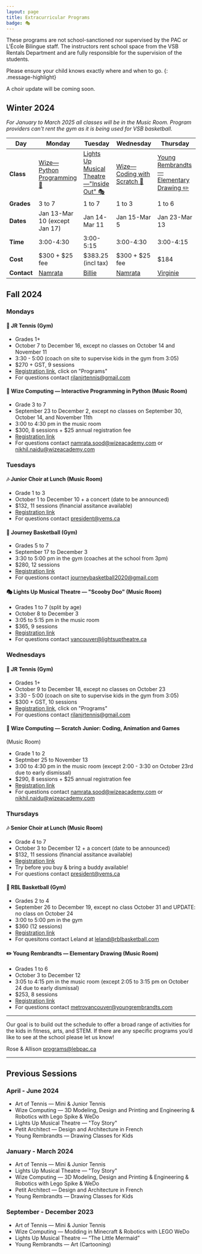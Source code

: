 ```yaml
---
layout: page
title: Extracurricular Programs
badge: 🎭
---
```


These programs are not school-sanctioned nor supervised by the PAC or L'École Bilingue staff. The instructors rent school space from the VSB Rentals Department and are fully responsible for the supervision of the students.

Please ensure your child knows exactly where and when to go.
{: .message-highlight}



A choir update will be coming soon.

## Winter 2024 
_For January to March 2025 all classes will be in the Music Room. Program providers can't rent the gym as it is being used for VSB basketball._

|Day| Monday    | Tuesday    | Wednesday     | Thursday |
| --- | --- | --- | --- | --- |
|**Class**| [Wize—Python Programming 📱](https://app.amilia.com/store/en/wize-academy-of-vancouver-south-richmond/shop/programs/107270) |  [Lights Up Musical Theatre—"Inside Out" 🎭](https://lightsuptheatre.ca/afterschool/lecolebilingue/) | [Wize—Coding with Scratch 🤖](https://app.amilia.com/store/en/wize-academy-of-vancouver-south-richmond/shop/programs/107270) | [Young Rembrandts—Elementary Drawing ️️️✏️](https://campscui.active.com/orgs/youngrembrandtsmetrovancouver?season=3567836&session=64589836)|
|**Grades**| 3 to 7 |1 to 7     |1 to 3 |1 to 6 |
|**Dates**| Jan 13-Mar 10 (except Jan 17) | Jan 14-Mar 11 | Jan 15-Mar 5 | Jan 23-Mar 13 | 
|**Time**| 3:00-4:30 | 3:00-5:15 | 3:00-4:30 | 3:00-4:15 | 
|**Cost**| $300 + $25 fee | $383.25 (incl tax) | $300 + $25 fee | $184 | 
|**Contact**| [Namrata](mailto:namrata.sood@wizeacademy.com) |[Billie](mailto:vancouver@lightsuptheatre.ca)|[Namrata](mailto:namrata.sood@wizeacademy.com) |[Virginie](mailto:metrovancouver@youngrembrandts.com) |


<!-- 
### Mondays

#### 📱 Python Programming, Beginner/Intermediate (Music Room)
- Grades 3 to 7
- January 13 to March 10 (no class on Family Day)
- 3:00 to 4:30 pm in the music room
- $300, 8 sessions + $25 annual registration fee 
- [Registration link](https://app.amilia.com/store/en/wize-academy-of-vancouver-south-richmond/shop/programs/107270)
- Contact [Namrata](mailto:namrata.sood@wizeacademy.com) with questions. 

### Tuesdays

#### 🎭 Lights Up Musical Theatre — "Inside Out" (Music Room)
- Grades 1 to 7
- January 14 to March 11
- 3:05 to 5:15 pm in the music room
- $383.25 (incl tax), 9 sessions
- [Registration link](https://lightsuptheatre.ca/afterschool/lecolebilingue/)
- Contact [Billie](mailto:vancouver@lightsuptheatre.ca) with questions.

### Wednesdays

#### 🤖 Wize Computing — Coding and Animation with MIT Scratch (Music Room)
- Grades 1 to 3
- January 15 to March 5
- 3:00 to 4:30 pm in the music room
- $300, 8 sessions + $25 annual registration fee
- [Registration link](https://app.amilia.com/store/en/wize-academy-of-vancouver-south-richmond/shop/programs/107270)
- Contact [Namrata](mailto:namrata.sood@wizeacademy.com) with questions. 

### Thursdays

#### ✏️ Young Rembrandts — Elementary Drawing (Music Room)
- Grades 1 to 6
- January 23 to March 13
- 3:05 to 4:15 pm in the music room 
- $184, 8 sessions
- [Registration link](https://campscui.active.com/orgs/youngrembrandtsmetrovancouver?season=3567836&session=64589836)
- Contact [Virginie](mailto:metrovancouver@youngrembrandts.com) with questions.
 -->



## Fall 2024

### Mondays

#### 🎾 JR Tennis (Gym)  
- Grades 1+
- October 7 to December 16, except no classes on October 14 and November 11
- 3:30 - 5:00 (coach on site to supervise kids in the gym from 3:05)
- $270 + GST, 9 sessions
- [Registration link](https://www.jrtennis.ca/), click on "Programs"
- For questions contact <rilanjrtennis@gmail.com>

#### 📱 Wize Computing — Interactive Programming in Python (Music Room)
- Grade 3 to 7
- September 23 to December 2, except no classes on September 30, October 14, and November 11th
- 3:00 to 4:30 pm in the music room
- $300, 8 sessions + $25 annual registration fee 
- [Registration link](https://app.amilia.com/store/en/wize-academy-of-vancouver-south-richmond/shop/activities/5457362)
- For questions contact <namrata.sood@wizeacademy.com> or <nikhil.naidu@wizeacademy.com>

### Tuesdays

#### 🎶 Junior Choir at Lunch (Music Room)
- Grade 1 to 3
- October 1 to December 10 + a concert (date to be announced)
- $132, 11 sessions (financial assitance available)
- [Registration link](https://vems.ca/signup.html)
- For questions contact <president@vems.ca>

#### 🏀 Journey Basketball (Gym)
- Grades 5 to 7
- September 17 to December 3 
- 3:30 to 5:00 pm in the gym (coaches at the school from 3pm)
- $280, 12 sessions
- [Registration link](https://www.journeybasketball.ca/developmentprogram/development-program-at-lecole-bilingue)
- For questions contact <journeybasketball2020@gmail.com>

#### 🎭 Lights Up Musical Theatre — "Scooby Doo" (Music Room)
- Grades 1 to 7 (split by age)
- October 8 to December 3
- 3:05 to 5:15 pm in the music room
- $365, 9 sessions
- [Registration link](https://lightsuptheatre.ca/afterschool/lecolebilingue/)
- For questions contact <vancouver@lightsuptheatre.ca>

### Wednesdays

#### 🎾 JR Tennis (Gym)
- Grades 1+
- October 9 to December 18, except no classes on October 23
- 3:30 - 5:00 (coach on site to supervise kids in the gym from 3:05)
- $300 + GST, 10 sessions
- [Registration link](https://www.jrtennis.ca/), click on "Programs"
- For questions contact <rilanjrtennis@gmail.com>

#### 🤖 Wize Computing — Scratch Junior: Coding, Animation and Games
 (Music Room)
- Grade 1 to 2
- Septmber 25 to November 13
- 3:00 to 4:30 pm in the music room (except 2:00 - 3:30 on October 23rd due to early dismissal)
- $290, 8 sessions + $25 annual registration fee
- [Registration link](https://app.amilia.com/store/en/wize-academy-of-vancouver-south-richmond/shop/activities/5457363)
- For questions contact <namrata.sood@wizeacademy.com> or <nikhil.naidu@wizeacademy.com>

### Thursdays

#### 🎶 Senior Choir at Lunch (Music Room)
- Grade 4 to 7
- October 3 to December 12 + a concert (date to be announced)
- $132, 11 sessions (financial assitance available)
- [Registration link](https://vems.ca/signup.html)
- Try before you buy & bring a buddy available! 
- For questions contact <president@vems.ca>

#### 🏀 RBL Basketball (Gym)
- Grades 2 to 4
- September 26 to December 19, except no class October 31 and UPDATE: no class on October 24
- 3:00 to 5:00 pm in the gym
- $360 (12 sessions)
- [Registration link](https://secure.esportsdesk.com/login.cfm?leagueID=22292&clientID=1477&regEventID=68387)
- For quesitons contact Leland at <leland@rblbasketball.com>

#### ✏️ Young Rembrandts — Elementary Drawing (Music Room)
- Grades 1 to 6
- October 3 to December 12
- 3:05 to 4:15 pm in the music room (except 2:05 to 3:15 pm on October 24 due to early dismissal)
- $253, 8 sessions
- [Registration link](https://campscui.active.com/orgs/YoungRembrandtsMetroVancouver?season=3529941&session=63667941)
- For questions contact <metrovancouver@youngrembrandts.com>


---

Our goal is to build out the schedule to offer a broad range of activities for the kids in fitness, arts, and STEM. If there are any specific programs you’d like to see at the school please let us know!

Rose & Allison
[programs@lebpac.ca](mailto:programs@lebpac.ca)

---

## Previous Sessions

### April - June 2024
- Art of Tennis — Mini & Junior Tennis
- Wize Computing — 3D Modeling, Design and Printing and Engineering & Robotics with Lego Spike & WeDo
- Lights Up Musical Theatre — "Toy Story"
- Petit Architect — Design and Architecture in French
- Young Rembrandts — Drawing Classes for Kids

### January - March 2024
- Art of Tennis — Mini & Junior Tennis
- Lights Up Musical Theatre — "Toy Story"
- Wize Computing — 3D Modeling, Design and Printing & Engineering & Robotics with Lego Spike & WeDo
- Petit Architect — Design and Architecture in French
- Young Rembrandts — Drawing Classes for Kids

### September - December 2023
- Art of Tennis — Mini & Junior Tennis
- Wize Computing — Modding in Minecraft & Robotics with LEGO WeDo
- Lights Up Musical Theatre — “The Little Mermaid”
- Young Rembrandts — Art (Cartooning)